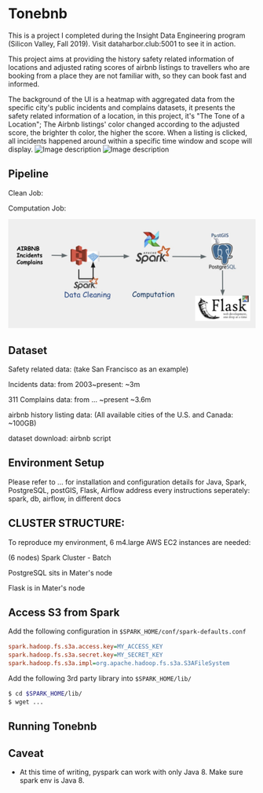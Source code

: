# Tonebnb
This is a project I completed during the Insight Data Engineering program (Silicon Valley, Fall 2019). Visit dataharbor.club:5001 to see it in action.

This project aims at providing the history safety related information of locations and adjusted rating scores of airbnb listings to travellers who are booking from a place they are not familiar with, so they can book fast and informed.

The background of the UI is a heatmap with aggregated data from the specific city's public incidents and complains datasets, it presents the safety related information of a location, in this project, it's "The Tone of a Location"; The Airbnb listings' color changed according to the adjusted score, the brighter th color, the higher the score. When a listing is clicked, all incidents happened around within a specific time window and scope will display.
![Image description](docs/overall.png)
![Image description](docs/happened_arround.png)

## Pipeline
Clean Job: 

Computation Job: 

![Image description](docs/pipe_line.jpeg)
## Dataset
Safety related data: (take San Francisco as an example)

Incidents data: from 2003~present: ~3m

311 Complains data: from ... ~present ~3.6m

airbnb history listing data: (All available cities of the U.S. and Canada: ~100GB)

dataset download:
airbnb script

## Environment Setup
Please refer to ... for installation and configuration details for Java, Spark, PostgreSQL, postGIS, Flask, Airflow
address every instructions seperately: spark, db, airflow, in different docs

## CLUSTER STRUCTURE:
To reproduce my environment, 6 m4.large AWS EC2 instances are needed:

(6 nodes) Spark Cluster - Batch

PostgreSQL sits in Mater's node

Flask is in Mater's node

## Access S3 from Spark
Add the following configuration in `$SPARK_HOME/conf/spark-defaults.conf`
```ini
spark.hadoop.fs.s3a.access.key=MY_ACCESS_KEY
spark.hadoop.fs.s3a.secret.key=MY_SECRET_KEY
spark.hadoop.fs.s3a.impl=org.apache.hadoop.fs.s3a.S3AFileSystem
```
Add the following 3rd party library into `$SPARK_HOME/lib/`
```bash
$ cd $SPARK_HOME/lib/
$ wget ...
```

## Running Tonebnb

## Caveat
- At this time of writing, pyspark can work with only Java 8. Make sure spark env is Java 8.
